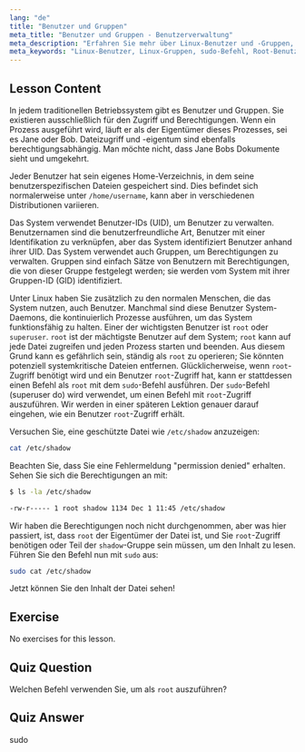 ```yaml
---
lang: "de"
title: "Benutzer und Gruppen"
meta_title: "Benutzer und Gruppen - Benutzerverwaltung"
meta_description: "Erfahren Sie mehr über Linux-Benutzer und -Gruppen, verstehen Sie UIDs, GIDs und den Root-Benutzer. Entdecken Sie, wie Sie den sudo-Befehl für erhöhte Berechtigungen verwenden. Beginnen Sie Ihre Linux-Reise!"
meta_keywords: "Linux-Benutzer, Linux-Gruppen, sudo-Befehl, Root-Benutzer, Linux-Berechtigungen, Linux-Tutorial, Linux für Anfänger, Linux-Anleitung"
---
```


## Lesson Content

In jedem traditionellen Betriebssystem gibt es Benutzer und Gruppen. Sie existieren ausschließlich für den Zugriff und Berechtigungen. Wenn ein Prozess ausgeführt wird, läuft er als der Eigentümer dieses Prozesses, sei es Jane oder Bob. Dateizugriff und -eigentum sind ebenfalls berechtigungsabhängig. Man möchte nicht, dass Jane Bobs Dokumente sieht und umgekehrt.

Jeder Benutzer hat sein eigenes Home-Verzeichnis, in dem seine benutzerspezifischen Dateien gespeichert sind. Dies befindet sich normalerweise unter `/home/username`, kann aber in verschiedenen Distributionen variieren.

Das System verwendet Benutzer-IDs (UID), um Benutzer zu verwalten. Benutzernamen sind die benutzerfreundliche Art, Benutzer mit einer Identifikation zu verknüpfen, aber das System identifiziert Benutzer anhand ihrer UID. Das System verwendet auch Gruppen, um Berechtigungen zu verwalten. Gruppen sind einfach Sätze von Benutzern mit Berechtigungen, die von dieser Gruppe festgelegt werden; sie werden vom System mit ihrer Gruppen-ID (GID) identifiziert.

Unter Linux haben Sie zusätzlich zu den normalen Menschen, die das System nutzen, auch Benutzer. Manchmal sind diese Benutzer System-Daemons, die kontinuierlich Prozesse ausführen, um das System funktionsfähig zu halten. Einer der wichtigsten Benutzer ist `root` oder `superuser`. `root` ist der mächtigste Benutzer auf dem System; `root` kann auf jede Datei zugreifen und jeden Prozess starten und beenden. Aus diesem Grund kann es gefährlich sein, ständig als `root` zu operieren; Sie könnten potenziell systemkritische Dateien entfernen. Glücklicherweise, wenn `root`-Zugriff benötigt wird und ein Benutzer `root`-Zugriff hat, kann er stattdessen einen Befehl als `root` mit dem `sudo`-Befehl ausführen. Der `sudo`-Befehl (superuser do) wird verwendet, um einen Befehl mit `root`-Zugriff auszuführen. Wir werden in einer späteren Lektion genauer darauf eingehen, wie ein Benutzer `root`-Zugriff erhält.

Versuchen Sie, eine geschützte Datei wie `/etc/shadow` anzuzeigen:

```bash
cat /etc/shadow
```

Beachten Sie, dass Sie eine Fehlermeldung "permission denied" erhalten. Sehen Sie sich die Berechtigungen an mit:

```bash
$ ls -la /etc/shadow

-rw-r----- 1 root shadow 1134 Dec 1 11:45 /etc/shadow
```

Wir haben die Berechtigungen noch nicht durchgenommen, aber was hier passiert, ist, dass `root` der Eigentümer der Datei ist, und Sie `root`-Zugriff benötigen oder Teil der `shadow`-Gruppe sein müssen, um den Inhalt zu lesen. Führen Sie den Befehl nun mit `sudo` aus:

```bash
sudo cat /etc/shadow
```

Jetzt können Sie den Inhalt der Datei sehen!

## Exercise

No exercises for this lesson.

## Quiz Question

Welchen Befehl verwenden Sie, um als `root` auszuführen?

## Quiz Answer

sudo
